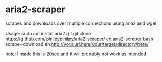# aria2-scraper
scrapes and downloads over multiple connections using aria2 and wget

Usage:
sudo apt install aria2 git
git clone https://github.com/pinilpypinilpy/aria2-scraper/
cd aria2-scraper
bash scrape+download.sh http://your.url.here/your/target/directory/here/

note: I made this is 20sec and it will probably not work as intended
